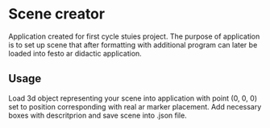 # Scene creator

Application created for first cycle stuies project. The purpose of application is to set up scene that after formatting with additional program can later be loaded into festo ar didactic application. 

## Usage

Load 3d object representing your scene into application with point (0, 0, 0) set to position corresponding with real ar marker placement. Add necessary boxes with descritprion and save scene into .json file.
